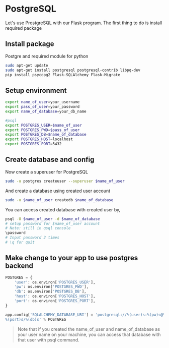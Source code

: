 PostgreSQL
===

Let's use ProstgreSQL with our Flask program. The first thing to do is install required package

## Install package
Postgre and required module for python
```bash
sudo apt-get update
sudo apt-get install postgresql postgresql-contrib libpq-dev
pip install psycopg2 Flask-SQLAlchemy Flask-Migrate
```

## Setup environment
```bash
export name_of_user=your_username
export pass_of_user=your_password
export name_of_database=your_db_name

#psql
export POSTGRES_USER=$name_of_user
export POSTGRES_PWD=$pass_of_user
export POSTGRES_DB=$name_of_database
export POSTGRES_HOST=localhost
export POSTGRES_PORT=5432
```
## Create database and config
Now create a superuser for PostgreSQL
```bash
sudo -u postgres createuser --superuser $name_of_user
```
And create a database using created user account
```bash
sudo -u $name_of_user createdb $name_of_database
```
You can access created database with created user by,
```bash
psql -U $name_of_user -d $name_of_database
# setup password for $name_of_user account
# Note: still in qsql console
\password
# Input password 2 times
# \q for quit
```
## Make change to your app to use postgres backend

```python
POSTGRES = {
    'user': os.environ['POSTGRES_USER'],
    'pw': os.environ['POSTGRES_PWD'],
    'db': os.environ['POSTGRES_DB'],
    'host': os.environ['POSTGRES_HOST'],
    'port': os.environ['POSTGRES_PORT'],
}

app.config['SQLALCHEMY_DATABASE_URI'] = 'postgresql://%(user)s:%(pw)s@%(host)s:\
%(port)s/%(db)s' % POSTGRES
```
>Note that if you created the name_of_user and name_of_database as your user name on your machine, you can access that database with that user with psql command.

